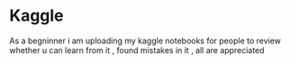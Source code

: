 # Kaggle
As a begninner i am uploading my kaggle notebooks for people to review whether u can learn from it , found mistakes in it , all are appreciated
